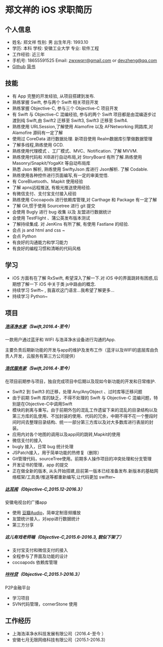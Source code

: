 # 郑文祥的 iOS 求职简历

## 个人信息

* 姓名: 郑文祥	性别: 男	                    出生年月: 1993.10
* 学历: 本科      学校: 安徽工业大学   专业: 软件工程
* 工作经验: 近三年
* 手机号: 18655591525   Email: zwxwqrr@gmail.com or devzheng@qq.com
* [Github](https://github.com/wanqingrongruo)  [简书](http://www.jianshu.com/u/274775e3d56d)

## 技能

* 有 App 完整的开发经验,  从项目搭建到发布.
* 熟练掌握 Swift, 参与两个 Swift 相关项目开发
* 熟练掌握 Objective-C, 参与三个 Objective-C 项目开发
* 有 Swift 与 Objective-C 混编经验, 参与的两个 Swift 项目都是由混编逐步过渡到纯 Swift,由 Swift2 迁移至 Swift3, Swift3 迁移至 Swift4.
* 熟练使用 URLSession,了解使用 Alamofire 以及 AFNetworking 网路库,对 Alamofire 源码有一定了解
* 使用过 CoreData 进行数据处理. 新项目使用 Realm数据库引擎做数据管理
* 了解多线程,熟练使用 GCD.
* 熟练使用代理模式 、工厂模式、MVC、Notification. 了解 MVVM.
* 熟练使用代码和 XIB进行自动布局,对 StoryBoard 有所了解.熟练使用 Masonry/Snapkit/YogaKit 等自动布局库
* 熟悉 Json 解析, 熟练使用 SwiftyJson 库进行 Json解析. 了解 Codable.
* 熟练使用各种控件进行页面编写,有一定的审美觉悟.
* 有 CoreBluetooth、Mapkit 使用经验
* 了解 apns远程推送, 有极光推送使用经验.
* 有微信支付、支付宝支付接入经验
* 熟练使用 Cocoapods 进行依赖库管理,对 Carthage 和 Package 有一定了解
* 了解 Git,惯于使用 Sourcetree 进行 git 提交 
* 会使用 Bugly 进行 bug 收集 以及 友盟进行数据统计
* 会使用 TestFlight 、蒲公英发布版本测试
* 了解持续集成. 对 JenKins 有所了解, 有使用 Fastlane 的经验.
* 会点  js and html and css ~
* 会点 Python
* 有良好的沟通能力和学习能力
* 有良好的编程习惯和清晰的代码风格

## 学习

* iOS 方面有在了解 RxSwift, 希望深入了解一下.对 iOS 中的界面跳转有困惑,后期想了解一下 iOS 中关于类 js中路由的概念.
* 持续学习 Swift~ , 我喜欢这门语言...我希望了解更多...
* 持续学习 Python~

## 项目

##### [浩泽净水家](http://t.cn/RStnelU)（Swift,2016.4-至今）

一款用户通过蓝牙和 WIFI 与浩泽净水设备进行沟通的App.

主要负责后期新功能的开发与app的维护及发布工作（蓝牙以及WIFI的底层库由负责人开发，云服务有第三方公司提供）

##### [浩优服务家](https://itunes.apple.com/us/app/浩优服务家/id1116961418?l=zh&ls=1&mt=8)（Swift,2016.4-至今）

在项目前期参与项目，独自完成项目中后期以及现如今新功能的开发和日常维护.

* Swift2 到 Swift3 的迁移，处理 Any/AnyObject 、过时库等迁移问题
* 由于前期 Swift 库的缺乏，不得不处理的 Swift 与 Objective-C 混编问题，特别是在Objective-C中调用Swift
* 模块的剥离与重写。由于前期外包的混乱工作遗留下来的混乱的目录结构以及第三方库的乱使用、不加封装的使用、代码的冗余，中期不得不花一个整段时间时间去整理目录结构、统一一部分第三方库以及对大多数库进行表层的封装。
* 应用内对各个地图的调用以及app间的跳转,Mapkit的使用
* 微信支付的接入
* bugly 接入，日常 bug 统计处理
* JSPatch接入，用于简单功能的热修复（删除）
* Git管理代码，sourceTree使用。前期多人操作项目的冲突处理和分支管理
* 开发证书的管理，app 的提交
* 正在做全新的版本, 从头开始搭建,目前第一版本已经准备发布.新版本的基础网络框架/工具类/推送等都重新编写,让代码更加 swifter~

##### [达耳闻](http://t.cn/RGFw7TJ)（Objective-C,2015.12-2016.3）

安徽电视台的广播app

* 使用 [豆瓣Audio](https://github.com/douban/DOUAudioStreamer)，简单定制音频播放
* 友盟统计接入，对app进行数据统计
* 第三方分享

##### 这儿有戏老师端（Objective-C,2015.6-2016.3, 貌似下架了）

* 支付宝支付和微信支付的接入
* 全程参与了界面及功能的设计
* cocoapods 依赖库管理

##### [咔咔贷](https://appsto.re/cn/C4m5ab.i)（Objective-C,2015.1-2016.3）

P2P金融平台

* 学习项目
* SVN代码管理，cornerStone 使用

## 工作经历

* 上海浩泽净水科技发展有限公司（2016.4-至今 ）
* 安徽七月无限网络科技有限公司（2015.1-2016.3）





